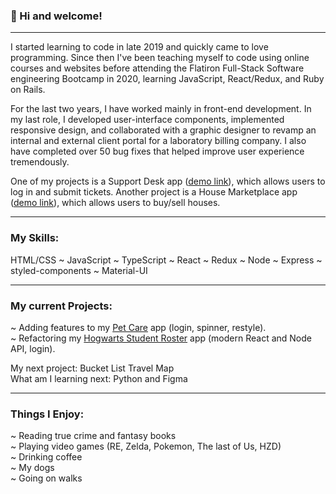### 👋 Hi and welcome!
***
I started learning to code in late 2019 and quickly came to love programming. Since then I've been teaching myself to code using online courses and websites before attending the Flatiron Full-Stack Software engineering Bootcamp in 2020, learning JavaScript, React/Redux, and Ruby on Rails.

For the last two years, I have worked mainly in front-end development. In my last role, I developed user-interface components, implemented responsive design, and collaborated with a graphic designer to revamp an internal and external client portal for a laboratory billing company. I also have completed over 50 bug fixes that helped improve user experience tremendously.

One of my projects is a Support Desk app ([demo link](https://wildelksupportdesk.herokuapp.com/)), which allows users to log in and submit tickets. Another project is a House Marketplace app ([demo link](https://house-marketplace-app-gamma-sooty.vercel.app/)), which allows users to buy/sell houses.
***

### My Skills:
HTML/CSS ~ JavaScript ~ TypeScript ~ React ~ Redux ~ Node ~ Express ~ styled-components ~ Material-UI

***

### My current Projects:

~ Adding features to my [Pet Care](https://github.com/catwhitmer/petCare) app (login, spinner, restyle). <br>
~ Refactoring my [Hogwarts Student Roster](https://github.com/catwhitmer/students-js-frontend) app (modern React and Node API, login). <br>

My next project: Bucket List Travel Map <br>
What am I learning next: Python and Figma <br>

***

### Things I Enjoy: <br>

~ Reading true crime and fantasy books <br>
~ Playing video games (RE, Zelda, Pokemon, The last of Us, HZD) <br>
~ Drinking coffee <br>
~ My dogs <br>
~ Going on walks

